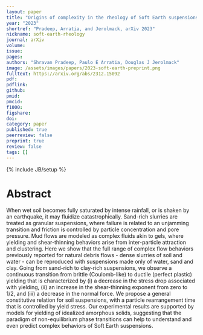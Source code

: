 ```yaml
---
layout: paper
title: "Origins of complexity in the rheology of Soft Earth suspensions"
year: "2023"
shortref: "Pradeep, Arratia, and Jerolmack, arXiv 2023"
nickname: soft-earth-rheology
journal: arXiv 
volume: 
issue: 
pages: 
authors: "Shravan Pradeep, Paulo E Arratia, Douglas J Jerolmack"
image: /assets/images/papers/2023-soft-earth-preprint.png
fulltext: https://arxiv.org/abs/2312.15092
pdf: 
pdflink: 
github: 
pmid: 
pmcid: 
f1000: 
figshare: 
doi: 
category: paper
published: true
peerreview: false
preprint: true
review: false
tags: []
---
```

{% include JB/setup %}

# Abstract 

When wet soil becomes fully saturated by intense rainfall, or is shaken by an earthquake, it may fluidize catastrophically. Sand-rich slurries are treated as granular suspensions, where failure is related to an unjamming transition and friction is controlled by particle concentration and pore pressure. Mud flows are modeled as complex fluids akin to gels, where yielding and shear-thinning behaviors arise from inter-particle attraction and clustering. Here we show that the full range of complex flow behaviors previously reported for natural debris flows - dense slurries of soil and water - can be reproduced with suspensions made only of water, sand and clay. Going from sand-rich to clay-rich suspensions, we observe a continuous transition from brittle (Coulomb-like) to ductile (perfect plastic) yielding that is characterized by (i) a decrease in the stress drop associated with yielding, (ii) an increase in the shear-thinning exponent from zero to 1/2, and (iii) a decrease in the normal force. We propose a general constitutive relation for soil suspensions, with a particle rearrangement time that is controlled by yield stress. Our experimental results are supported by models for yielding of idealized amorphous solids, suggesting that the paradigm of non-equilibrium phase transitions can help to understand and even predict complex behaviors of Soft Earth suspensions.